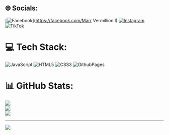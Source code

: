## 🌐 Socials:
[![Facebook](https://img.shields.io/badge/Facebook-%231877F2.svg?logo=Facebook&logoColor=white)](https://facebook.com/Marr Vermillion I) [![Instagram](https://img.shields.io/badge/Instagram-%23E4405F.svg?logo=Instagram&logoColor=white)](https://instagram.com/ammaricano) [![TikTok](https://img.shields.io/badge/TikTok-%23000000.svg?logo=TikTok&logoColor=white)](https://tiktok.com/@4marr_27) 

# 💻 Tech Stack:
![JavaScript](https://img.shields.io/badge/javascript-%23323330.svg?style=for-the-badge&logo=javascript&logoColor=%23F7DF1E) ![HTML5](https://img.shields.io/badge/html5-%23E34F26.svg?style=for-the-badge&logo=html5&logoColor=white) ![CSS3](https://img.shields.io/badge/css3-%231572B6.svg?style=for-the-badge&logo=css3&logoColor=white) ![GithubPages](https://img.shields.io/badge/github%20pages-121013?style=for-the-badge&logo=github&logoColor=white)
# 📊 GitHub Stats:
![](https://github-readme-stats.vercel.app/api?username=4marr&theme=radical&hide_border=false&include_all_commits=false&count_private=false)<br/>
![](https://github-readme-streak-stats.herokuapp.com/?user=4marr&theme=radical&hide_border=false)<br/>
![](https://github-readme-stats.vercel.app/api/top-langs/?username=4marr&theme=radical&hide_border=false&include_all_commits=false&count_private=false&layout=compact)

---
[![](https://visitcount.itsvg.in/api?id=4marr&icon=0&color=0)](https://visitcount.itsvg.in)

